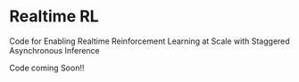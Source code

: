 # Realtime RL
Code for Enabling Realtime Reinforcement Learning at Scale with Staggered Asynchronous Inference

Code coming Soon!!

